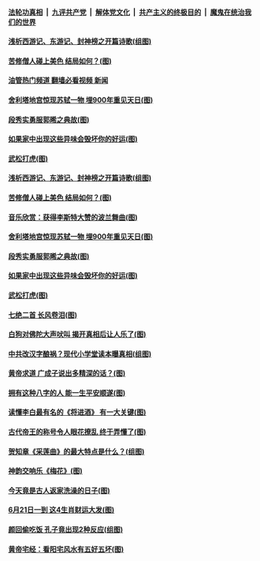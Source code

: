 ####  [法轮功真相](../../../../basic/blob/master/README.md?t=06241531) &nbsp;|&nbsp; [九评共产党](../../../../9ping.md/blob/master/README.md?t=06241531) &nbsp;|&nbsp; [解体党文化](../../../../jtdwh.md/blob/master/README.md?t=06241531)  &nbsp;|&nbsp; [共产主义的终极目的](../../../../gczydzjmd.md/blob/master/README.md?t=06241531) &nbsp;|&nbsp; [魔鬼在统治我们的世界](../../../../mgztzwmdsj.md/blob/master/README.md?t=06241531) 

#### [浅析西游记、东游记、封神榜之开篇诗歌(组图)](../pages/p7/1008687.md?t=06241531) 

#### [苦修僧人碰上美色 结局如何？(图)](../pages/p7/1009729.md?t=06241531) 

#### [油管热门频道 翻墙必看视频 新闻](http://45.76.130.85:81/youtube.html?06241531)

#### [舍利塔地宫惊现苏轼一物 埋900年重见天日(图)](../pages/p7/1008917.md?t=06241531) 

#### [段秀实勇服郭晞之典故(图)](../pages/p7/1009835.md?t=06241531) 

#### [如果家中出现这些异味会毁坏你的好运(图)](../pages/p7/1008764.md?t=06241531) 

#### [武松打虎(图)](../pages/p7/1009627.md?t=06241531) 

#### [浅析西游记、东游记、封神榜之开篇诗歌(组图)](../pages/p7/1008687.md?t=06241531) 

#### [苦修僧人碰上美色 结局如何？(图)](../pages/p7/1009729.md?t=06241531) 

#### [音乐欣赏：获得李斯特大赞的波兰舞曲(图)](../pages/p7/1009582.md?t=06241531) 

#### [舍利塔地宫惊现苏轼一物 埋900年重见天日(图)](../pages/p7/1008917.md?t=06241531) 

#### [段秀实勇服郭晞之典故(图)](../pages/p7/1009835.md?t=06241531) 

#### [如果家中出现这些异味会毁坏你的好运(图)](../pages/p7/1008764.md?t=06241531) 

#### [武松打虎(图)](../pages/p7/1009627.md?t=06241531) 

#### [七绝二首 长风卷泪(图)](../pages/p7/1009799.md?t=06241531) 

#### [白狗对佛陀大声吠叫 揭开真相后让人乐了(图)](../pages/p7/1008588.md?t=06241531) 

#### [中共改汉字酿祸？现代小学堂读本曝真相(组图)](../pages/p7/1009321.md?t=06241531) 

#### [黄帝求道 广成子说出多精深的话？(图)](../pages/p7/1009726.md?t=06241531) 

#### [拥有这种八字的人 能一生平安顺遂(图)](../pages/p7/1004532.md?t=06241531) 

#### [读懂李白最有名的《将进酒》 有一大关键(图)](../pages/p7/1007136.md?t=06241531) 

#### [古代帝王的称号令人眼花撩乱 终于弄懂了(图)](../pages/p7/1008396.md?t=06241531) 

#### [贺知章《采莲曲》的最大特点是什么？(组图)](../pages/p7/1009284.md?t=06241531) 

#### [神韵交响乐《梅花》(图)](../pages/p7/1009570.md?t=06241531) 

#### [今天竟是古人返家洗澡的日子(图)](../pages/p7/1009692.md?t=06241531) 

#### [6月21日一到 这4生肖财运大发(图)](../pages/p7/1009414.md?t=06241531) 

#### [颜回偷吃饭 孔子竟出现2种反应(组图)](../pages/p7/1009223.md?t=06241531) 

#### [黄帝宅经：看阳宅风水有五好五坏(图)](../pages/p7/1006003.md?t=06241531) 

<img src='http://gfw-breaker.win/goodnews/indexes/p7.md' width='0px' height='0px'/>
